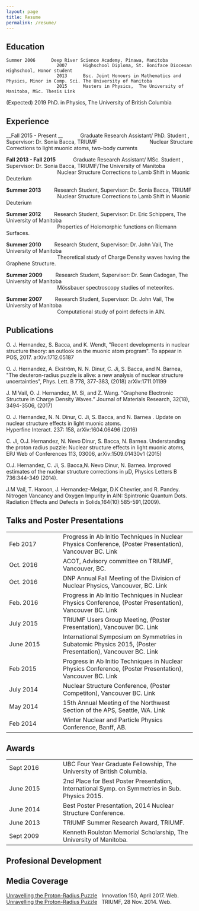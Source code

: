 ```yaml
---
layout: page
title: Resume
permalink: /resume/
---
```



## __Education__
    Summer 2006      Deep River Science Academy, Pinawa, Manitoba                     
                       2007      Highschool Diploma, St. Boniface Diocesan Highschool, Honor student
                       2013      Bsc. Joint Honours in Mathematics and Physics, Minor in Comp. Sci. The University of Manitoba
                       2015      Masters in Physics,  The University of Manitoba, MSc. Thesis Link
(Expected)  2019      PhD. in Physics,  The University of British Columbia 

## __Experience__

__Fall 2015 - Present __ &nbsp;&nbsp;&nbsp;&nbsp;&nbsp;&nbsp;&nbsp;&nbsp;&nbsp;&nbsp;      Graduate Research Assistant/ PhD. Student ,  Supervisor: Dr. Sonia Bacca,  TRIUMF
&nbsp;&nbsp;&nbsp;&nbsp;&nbsp;&nbsp;&nbsp;&nbsp;&nbsp;&nbsp;&nbsp;&nbsp;&nbsp;&nbsp;&nbsp;&nbsp;&nbsp;&nbsp;&nbsp;&nbsp;&nbsp;&nbsp;&nbsp;&nbsp;&nbsp;&nbsp;&nbsp;&nbsp;&nbsp;&nbsp;&nbsp;&nbsp;&nbsp;&nbsp;
Nuclear Structure Corrections to light muonic atoms, two-body currents

__Fall 2013 - Fall 2015__ &nbsp;&nbsp;&nbsp;&nbsp;&nbsp;&nbsp;&nbsp;&nbsp;&nbsp;&nbsp;      Graduate Research Assistant/ MSc. Student ,  Supervisor: Dr. Sonia Bacca,  TRIUMF/The University of Manitoba  
&nbsp;&nbsp;&nbsp;&nbsp;&nbsp;&nbsp;&nbsp;&nbsp;&nbsp;&nbsp;&nbsp;&nbsp;&nbsp;&nbsp;&nbsp;&nbsp;&nbsp;&nbsp;&nbsp;&nbsp;&nbsp;&nbsp;&nbsp;&nbsp;&nbsp;&nbsp;&nbsp;&nbsp;&nbsp;&nbsp;&nbsp;&nbsp;&nbsp;&nbsp;
Nuclear Structure Corrections to Lamb Shift in Muonic Deuterium

__Summer 2013__ &nbsp;&nbsp;&nbsp;&nbsp;&nbsp;&nbsp;&nbsp;     Research Student,  Supervisor: Dr. Sonia Bacca, TRIUMF  
&nbsp;&nbsp;&nbsp;&nbsp;&nbsp;&nbsp;&nbsp;&nbsp;&nbsp;&nbsp;&nbsp;&nbsp;&nbsp;&nbsp;&nbsp;&nbsp;&nbsp;&nbsp;&nbsp;&nbsp;&nbsp;&nbsp;&nbsp;&nbsp;&nbsp;&nbsp;&nbsp;&nbsp;&nbsp;&nbsp;&nbsp;&nbsp;&nbsp;&nbsp;
Nuclear Structure Corrections to Lamb Shift in Muonic Deuterium

__Summer 2012__ &nbsp;&nbsp;&nbsp;&nbsp;&nbsp;&nbsp;&nbsp;     Research Student,  Supervisor: Dr. Eric Schippers, The University of Manitoba    
&nbsp;&nbsp;&nbsp;&nbsp;&nbsp;&nbsp;&nbsp;&nbsp;&nbsp;&nbsp;&nbsp;&nbsp;&nbsp;&nbsp;&nbsp;&nbsp;&nbsp;&nbsp;&nbsp;&nbsp;&nbsp;&nbsp;&nbsp;&nbsp;&nbsp;&nbsp;&nbsp;&nbsp;&nbsp;&nbsp;&nbsp;&nbsp;&nbsp;&nbsp;
Properties of Holomorphic functions on Riemann Surfaces.

​__Summer 2010__ &nbsp;&nbsp;&nbsp;&nbsp;&nbsp;&nbsp;&nbsp;     Research Student,  Supervisor: Dr. John Vail, The University of Manitoba  
&nbsp;&nbsp;&nbsp;&nbsp;&nbsp;&nbsp;&nbsp;&nbsp;&nbsp;&nbsp;&nbsp;&nbsp;&nbsp;&nbsp;&nbsp;&nbsp;&nbsp;&nbsp;&nbsp;&nbsp;&nbsp;&nbsp;&nbsp;&nbsp;&nbsp;&nbsp;&nbsp;&nbsp;&nbsp;&nbsp;&nbsp;&nbsp;&nbsp;&nbsp;
Theoretical study of Charge Density waves having the Graphene Structure​.

__Summer 2009__ &nbsp;&nbsp;&nbsp;&nbsp;&nbsp;&nbsp;&nbsp;    Research Student,  Supervisor: Dr. Sean Cadogan, The University of Manitoba   
&nbsp;&nbsp;&nbsp;&nbsp;&nbsp;&nbsp;&nbsp;&nbsp;&nbsp;&nbsp;&nbsp;&nbsp;&nbsp;&nbsp;&nbsp;&nbsp;&nbsp;&nbsp;&nbsp;&nbsp;&nbsp;&nbsp;&nbsp;&nbsp;&nbsp;&nbsp;&nbsp;&nbsp;&nbsp;&nbsp;&nbsp;&nbsp;&nbsp;&nbsp;
Mössbauer spectroscopy studies of meteorites.

__Summer 2007__ &nbsp;&nbsp;&nbsp;&nbsp;&nbsp;&nbsp;&nbsp;    Research Student,  Supervisor: Dr. John Vail, The University of Manitoba   
&nbsp;&nbsp;&nbsp;&nbsp;&nbsp;&nbsp;&nbsp;&nbsp;&nbsp;&nbsp;&nbsp;&nbsp;&nbsp;&nbsp;&nbsp;&nbsp;&nbsp;&nbsp;&nbsp;&nbsp;&nbsp;&nbsp;&nbsp;&nbsp;&nbsp;&nbsp;&nbsp;&nbsp;&nbsp;&nbsp;&nbsp;&nbsp;&nbsp;&nbsp;
Computational study of point defects in AlN.


## __Publications__
O. J. Hernandez, S. Bacca, and K. Wendt, "Recent developments in nuclear structure theory: an outlook on the muonic atom program". To appear in POS, 2017. arXiv:1712.05187

O. J. Hernandez, A. Ekström, N. N. Dinur, C. Ji, S. Bacca, and N. Barnea,  "The deuteron-radius puzzle is alive: a new analysis of nuclear structure uncertainties", Phys. Lett. B 778, 377-383, (2018)     arXiv:1711.01199

J. M Vail, O. J. Hernandez, M. Si, and Z. Wang. “Graphene Electronic Structure in Charge Density Waves.” Journal of Materials Research, 32(18), 3494-3506, (2017)

O. J. Hernandez, N. N. Dinur, C. Ji, S. Bacca, and N. Barnea . Update on nuclear structure effects in light muonic atoms.  
Hyperfine Interact. 237: 158,  arXiv:1604.06496   (2016)

C. Ji, O.J. Hernandez, N. Nevo Dinur, S. Bacca, N. Barnea. Understanding the proton radius puzzle: Nuclear structure effects in light muonic atoms, EPJ Web of Conferences 113, 03006,  arXiv:1509.01430v1 (2015)

O.J. Hernandez, C. Ji, S. Bacca,N. Nevo Dinur, N. Barnea. Improved estimates of the nuclear structure corrections in μD,
Physics Letters B 736:344-349 (2014).

​J.M Vail, T. Haroon, J. Hernandez-Melgar, D.K Chevrier, and R. Pandey. Nitrogen Vancancy and Oxygen Impurity in AlN: Spintronic Quantum Dots. Radiation Effects and Defects in Solids,164(10):585-591,(2009).

## __Talks and Poster Presentations__

|               |               |             | 
| :----------------- |---------------|:-------------| 
| Feb&nbsp;2017     | &nbsp;&nbsp;&nbsp;&nbsp;&nbsp;&nbsp;&nbsp; | <span style="font-weight:normal">Progress in Ab Initio Techniques in Nuclear Physics Conference, (Poster Presentation), Vancouver BC. Link</span>  |
| Oct.&nbsp;2016     | &nbsp;             | <span style="font-weight:normal"> ACOT,  Advisory committee on TRIUMF, Vancouver, BC.</span>    |   
| Oct.&nbsp;2016     | &nbsp;              | <span style="font-weight:normal">DNP Annual Fall Meeting of the Division of Nuclear Physics, Vancouver, BC. Link</span>       |  
| Feb.&nbsp;2016     | &nbsp;              | <span style="font-weight:normal"> Progress in Ab Initio Techniques in Nuclear Physics Conference, (Poster Presentation), Vancouver BC. Link</span>       |  
| July&nbsp;2015     | &nbsp;              | <span style="font-weight:normal">  TRIUMF Users Group Meeting, (Poster Presentation), Vancouver BC. Link</span>       |  
| June&nbsp;2015     | &nbsp;              | <span style="font-weight:normal">  International Symposium on Symmetries in Subatomic Physics 2015, (Poster Presentation), Vancouver BC. Link</span>       |  
| Feb&nbsp;2015     | &nbsp;              | <span style="font-weight:normal">  Progress in Ab Initio Techniques in Nuclear Physics Conference, (Poster Presentation), Vancouver BC. Link</span>       |  
| July&nbsp;2014     | &nbsp;              | <span style="font-weight:normal">   Nuclear Structure Conference, (Poster Competiton), Vancouver BC. Link</span>       |  
| May&nbsp;2014     | &nbsp;              | <span style="font-weight:normal">   15th Annual Meeting of the Northwest Section of the APS, Seattle, WA. Link</span>       |  
| Feb&nbsp;2014     | &nbsp;              | <span style="font-weight:normal">   Winter Nuclear and Particle Physics Conference, Banff, AB. </span>       |  


## __Awards__

|               |               |             | 
| :----------------- |---------------|:-------------| 
| Sept&nbsp;2016     | &nbsp;&nbsp;&nbsp;&nbsp;&nbsp;&nbsp;&nbsp; | <span style="font-weight:normal">UBC Four Year Graduate Fellowship, The University of British Columbia.</span>  |
| June&nbsp;2015     | &nbsp;             | <span style="font-weight:normal">2nd Place for Best Poster Presentation, International Symp. on Symmetries in Sub. Physics 2015.</span>    |   
| June&nbsp;2014     | &nbsp;              | <span style="font-weight:normal">Best Poster Presentation, 2014 Nuclear Structure Conference.</span>       |  
| June&nbsp;2013     | &nbsp;              | <span style="font-weight:normal">TRIUMF Summer Research Award,  TRIUMF.</span>       |  
| Sept&nbsp;2009     | &nbsp;              | <span style="font-weight:normal">Kenneth Roulston Memorial Scholarship, The University of Manitoba.</span>       |  

## __Profesional Development__

## __Media Coverage__
[Unravelling the Proton-Radius Puzzle](/https://innovation150.ca/story/unraveling-proton-radius-puzzle)&nbsp;&nbsp; Innovation 150, April 2017. Web.  
[Unravelling the Proton-Radius Puzzle](/http://www.triumf.ca/research-highlights/experimental-result/unravelling-proton-radius-puzzle)&nbsp;&nbsp; TRIUMF, 28 Nov. 2014. Web.

